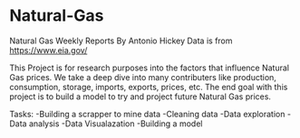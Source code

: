 # Natural-Gas
Natural Gas Weekly Reports
By Antonio Hickey
Data is from https://www.eia.gov/

This Project is for research purposes into the factors that influence Natural Gas prices. We take a deep dive into many contributers like production, consumption, storage, imports, exports, prices, etc. The end goal with this project is to build a model to try and project future Natural Gas prices.

Tasks:
  -Building a scrapper to mine data
  -Cleaning data
  -Data exploration
  -Data analysis 
  -Data Visualazation
  -Building a model
  
 
